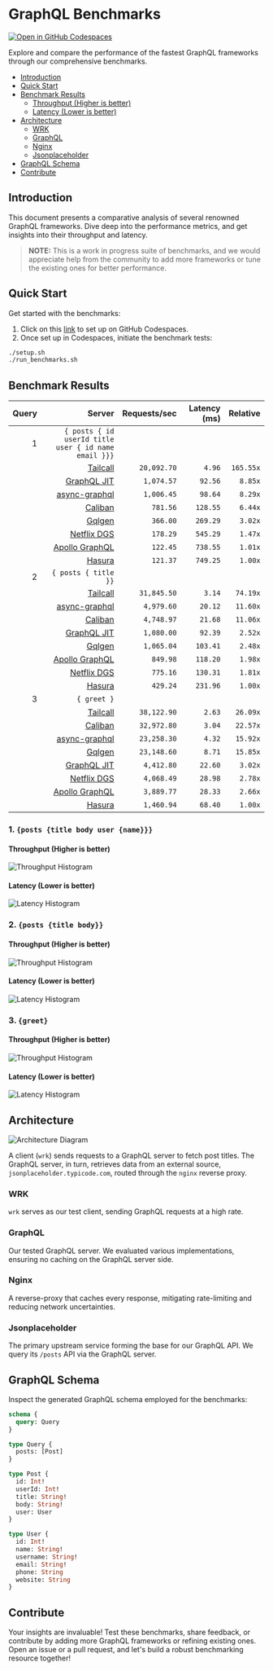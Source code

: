 # GraphQL Benchmarks <!-- omit from toc -->

[![Open in GitHub Codespaces](https://github.com/codespaces/badge.svg)](https://codespaces.new/tailcallhq/graphql-benchmarks)

Explore and compare the performance of the fastest GraphQL frameworks through our comprehensive benchmarks.

- [Introduction](#introduction)
- [Quick Start](#quick-start)
- [Benchmark Results](#benchmark-results)
  - [Throughput (Higher is better)](#throughput-higher-is-better)
  - [Latency (Lower is better)](#latency-lower-is-better)
- [Architecture](#architecture)
  - [WRK](#wrk)
  - [GraphQL](#graphql)
  - [Nginx](#nginx)
  - [Jsonplaceholder](#jsonplaceholder)
- [GraphQL Schema](#graphql-schema)
- [Contribute](#contribute)

[Tailcall]: https://github.com/tailcallhq/tailcall
[Gqlgen]: https://github.com/99designs/gqlgen
[Apollo GraphQL]: https://github.com/apollographql/apollo-server
[Netflix DGS]: https://github.com/netflix/dgs-framework
[Caliban]: https://github.com/ghostdogpr/caliban
[async-graphql]: https://github.com/async-graphql/async-graphql
[Hasura]: https://github.com/hasura/graphql-engine
[GraphQL JIT]: https://github.com/zalando-incubator/graphql-jit

## Introduction

This document presents a comparative analysis of several renowned GraphQL frameworks. Dive deep into the performance metrics, and get insights into their throughput and latency.

> **NOTE:** This is a work in progress suite of benchmarks, and we would appreciate help from the community to add more frameworks or tune the existing ones for better performance.

## Quick Start

Get started with the benchmarks:

1. Click on this [link](https://codespaces.new/tailcallhq/graphql-benchmarks) to set up on GitHub Codespaces.
2. Once set up in Codespaces, initiate the benchmark tests:

```bash
./setup.sh
./run_benchmarks.sh
```

## Benchmark Results

<!-- PERFORMANCE_RESULTS_START -->

| Query | Server | Requests/sec | Latency (ms) | Relative |
|-------:|--------:|--------------:|--------------:|---------:|
| 1 | `{ posts { id userId title user { id name email }}}` |
|| [Tailcall] | `20,092.70` | `4.96` | `165.55x` |
|| [GraphQL JIT] | `1,074.57` | `92.56` | `8.85x` |
|| [async-graphql] | `1,006.45` | `98.64` | `8.29x` |
|| [Caliban] | `781.56` | `128.55` | `6.44x` |
|| [Gqlgen] | `366.00` | `269.29` | `3.02x` |
|| [Netflix DGS] | `178.29` | `545.29` | `1.47x` |
|| [Apollo GraphQL] | `122.45` | `738.55` | `1.01x` |
|| [Hasura] | `121.37` | `749.25` | `1.00x` |
| 2 | `{ posts { title }}` |
|| [Tailcall] | `31,845.50` | `3.14` | `74.19x` |
|| [async-graphql] | `4,979.60` | `20.12` | `11.60x` |
|| [Caliban] | `4,748.97` | `21.68` | `11.06x` |
|| [GraphQL JIT] | `1,080.00` | `92.39` | `2.52x` |
|| [Gqlgen] | `1,065.04` | `103.41` | `2.48x` |
|| [Apollo GraphQL] | `849.98` | `118.20` | `1.98x` |
|| [Netflix DGS] | `775.16` | `130.31` | `1.81x` |
|| [Hasura] | `429.24` | `231.96` | `1.00x` |
| 3 | `{ greet }` |
|| [Tailcall] | `38,122.90` | `2.63` | `26.09x` |
|| [Caliban] | `32,972.80` | `3.04` | `22.57x` |
|| [async-graphql] | `23,258.30` | `4.32` | `15.92x` |
|| [Gqlgen] | `23,148.60` | `8.71` | `15.85x` |
|| [GraphQL JIT] | `4,412.80` | `22.60` | `3.02x` |
|| [Netflix DGS] | `4,068.49` | `28.98` | `2.78x` |
|| [Apollo GraphQL] | `3,889.77` | `28.33` | `2.66x` |
|| [Hasura] | `1,460.94` | `68.40` | `1.00x` |

<!-- PERFORMANCE_RESULTS_END -->



### 1. `{posts {title body user {name}}}`
#### Throughput (Higher is better)

![Throughput Histogram](assets/req_sec_histogram1.png)

#### Latency (Lower is better)

![Latency Histogram](assets/latency_histogram1.png)

### 2. `{posts {title body}}`
#### Throughput (Higher is better)

![Throughput Histogram](assets/req_sec_histogram2.png)

#### Latency (Lower is better)

![Latency Histogram](assets/latency_histogram2.png)

### 3. `{greet}`
#### Throughput (Higher is better)

![Throughput Histogram](assets/req_sec_histogram3.png)

#### Latency (Lower is better)

![Latency Histogram](assets/latency_histogram3.png)

## Architecture

![Architecture Diagram](assets/architecture.png)

A client (`wrk`) sends requests to a GraphQL server to fetch post titles. The GraphQL server, in turn, retrieves data from an external source, `jsonplaceholder.typicode.com`, routed through the `nginx` reverse proxy.

### WRK

`wrk` serves as our test client, sending GraphQL requests at a high rate.

### GraphQL

Our tested GraphQL server. We evaluated various implementations, ensuring no caching on the GraphQL server side.

### Nginx

A reverse-proxy that caches every response, mitigating rate-limiting and reducing network uncertainties.

### Jsonplaceholder

The primary upstream service forming the base for our GraphQL API. We query its `/posts` API via the GraphQL server.

## GraphQL Schema

Inspect the generated GraphQL schema employed for the benchmarks:

```graphql
schema {
  query: Query
}

type Query {
  posts: [Post]
}

type Post {
  id: Int!
  userId: Int!
  title: String!
  body: String!
  user: User
}

type User {
  id: Int!
  name: String!
  username: String!
  email: String!
  phone: String
  website: String
}
```

## Contribute

Your insights are invaluable! Test these benchmarks, share feedback, or contribute by adding more GraphQL frameworks or refining existing ones. Open an issue or a pull request, and let's build a robust benchmarking resource together!
